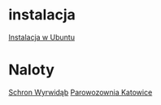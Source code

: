 # instalacja

[Instalacja w Ubuntu](inst_webodm.md)

# Naloty

[Schron Wyrwidąb](https://github.com/merkato/wyrwidab_odm)
[Parowozownia Katowice](https://github.com/merkato/parowozownia_odm)
